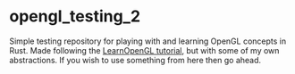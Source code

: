 # opengl_testing_2

Simple testing repository for playing with and learning OpenGL concepts in Rust. Made following the [LearnOpenGL tutorial](https://learnopengl.com/), but with some of my own abstractions. If you wish to use something from here then go ahead.
